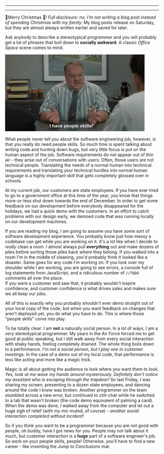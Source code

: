 ﻿---

---

🎄Merry Christmas 🎄!  *Full disclosure: no, I'm not writing a blog post instead of spending Christmas with my family.*
  My blog posts release on Saturday, but they are almost always written earlier and saved for later.

Ask anybody to describe a stereotypical programmer and you will probably get a lot of phrases that boil down to 
**socially awkward**.  A classic *Office Space* scene comes to mind.

!["I have people skills!" yells Tom Smykowski in a scene from Office Space](../assets/images/post-content/Office-Space-People-Skills.gif)

What people never tell you about the software engineering job, however, is that you really do need people skills.  So
much time is spent talking about writing code and hunting down bugs, but very little focus is put on the human aspect
of the job.  Software requirements do not appear out of thin air - they arise out of conversations with users.  Often,
those users are not technical people.  Translating the needs of a normal human into technical requirements and 
translating your technical hurdles into normal human language is a highly important skill that gets completely glossed
over in schools.

At my current job, our customers are state employees.  If you have ever tried to go to a government office at this time
of the year, you know that things more-or-less shut down towards the end of December.  In order to get some feedback on
our development before everybody disappeared for the holidays, we had a quick demo with the customers.  In an effort to
catch problems with our design early, we demoed code that was running locally on our development machines.

If you are reading my blog, I am going to assume you have some sort of software development experience.  You probably
know just how messy a codebase can get while you are working on it.  It's a lot like when I decide to *really* clean a
room.  I almost always pull **everything** out and make dozens of piles before sorting those piles back where they
belong.  If you walked into a room I'm in the middle of cleaning, you'd probably think it looked like a disaster.  Same
goes for any code I'm working on.  If you look over my shoulder while I am working, you are going to see errors, a 
console full of log statements from JavaScript, and a ridiculous number of `//TODO` comments all over the place.  
If you were a customer and saw that, it probably wouldn't inspire confidence, and customer confidence is what drives
sales and makes sure we all keep our jobs.

All of this is exactly why you probably shouldn't ever demo straight out of your local copy of the code, but when you
want feedback on changes that aren't deployed yet, you do what you have to do.  This is where those "people skills"
come into play.

To be totally clear: I am **not** a naturally social person.  In a lot of ways, I am a *very* stereotypical programmer.
My years in the Air Force forced me to get good at public speaking, but I still walk away from every social interaction
with shaky hands, feeling completely drained.  The whole thing boils down to a performance.  *I'm not a social person,
but I play one in customer meetings.*  In the case of a demo out of my local code, that performance is less like acting
and more like a magic trick.

Magic is all about getting the audience to look where you want them to look.  *Yes, look at me wave my hands around 
mysteriously.  Definitely don't notice my assistant who is escaping through the trapdoor!*  So last Friday, I was
sharing my screen, presenting to a dozen state employees, and dancing around the code I *knew* was broken.  Another
programmer on the team stumbled across a new error, but continued to chit-chat while he switched to a tab that wasn't
broken (the code demo equivalent of palming a card).  When the demo was done, I walked away from the computer and let
out a huge sigh of relief (with my mic muted, of course) - *another social interaction completed without incident!*

So if you think you want to be a programmer because you are not good with people, oh buddy, have I got news for you.
People may not talk about it much, but customer interaction is a **huge** part of a software engineer's job.  So work 
on your people skills, people!  Otherwise, you'll have to find a new career - like inventing the *Jump to Conclusions*
mat.